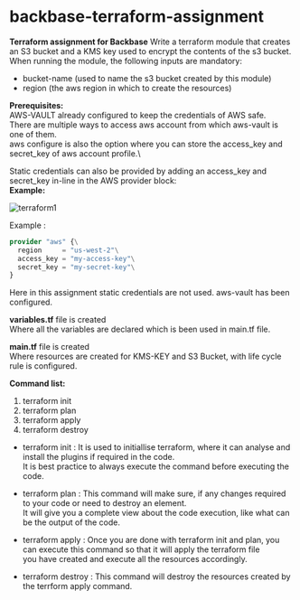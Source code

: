 # backbase-terraform-assignment
**Terraform assignment for Backbase**
Write a terraform module that creates an S3 bucket and a KMS key used to encrypt the
contents of the s3 bucket. When running the module, the following inputs are mandatory:
- bucket-name (used to name the s3 bucket created by this module)
- region (the aws region in which to create the resources)

**Prerequisites:**\
AWS-VAULT already configured to keep the credentials of AWS safe.\
There are multiple ways to access aws account from which aws-vault is one of them.\
aws configure is also the option where you can store the access_key and secret_key of aws account profile.\

Static credentials can also be provided by adding an access_key and secret_key in-line in the AWS provider block:\
**Example:** 

![terraform1](https://user-images.githubusercontent.com/80195849/110632640-2595df80-81a8-11eb-9443-69b14b82c236.png)

Example :
```terraform
provider "aws" {\
  region     = "us-west-2"\
  access_key = "my-access-key"\
  secret_key = "my-secret-key"\
}
```

Here in this assignment static credentials are not used. aws-vault has been configured.

**variables.tf** file is created\
Where all the variables are declared which is been used in main.tf file.

**main.tf** file is created\
Where resources are created for KMS-KEY and S3 Bucket, with life cycle rule is configured.

**Command list:**
1. terraform init
2. terraform plan
3. terraform apply
4. terraform destroy

- terraform init : It is used to initiallise terraform, where it can analyse and install the plugins if required in the code.\
                   It is best practice to always execute the command before executing the code.
                   
- terraform plan : This command will make sure, if any changes required to your code or need to destroy an element.\
                   It will give you a complete view about the code execution, like what can be the output of the code.
                   
- terraform apply : Once you are done with terraform init and plan, you can execute this command so that it will apply the terraform file\
                    you have created and execute all the resources accordingly.
                    
- terraform destroy : This command will destroy the resources created by the terrform apply command.
